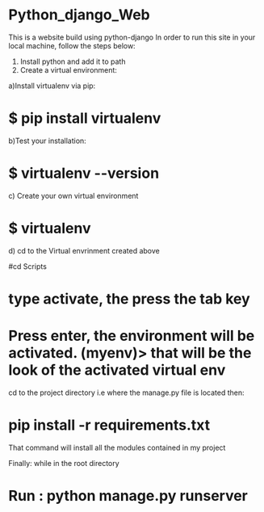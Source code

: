 # Python_django_Web
This is a website build using python-django
In order to run this site in your local machine, follow the steps below:

1. Install python and add it to path
2. Create a virtual environment: 

a)Install virtualenv via pip:
   # $ pip install virtualenv
    
b)Test your installation:
#  $ virtualenv --version
  
c) Create your own virtual environment
 # $ virtualenv <name of the environment>
  
d) cd to the Virtual envrinment created above

 #cd Scripts

# type activate, the press the tab key

# Press enter, the environment will be activated. (myenv)> that will be the look of the activated virtual env



cd to the project directory i.e where the manage.py file is located then:
# pip install -r requirements.txt 

That command will install all the modules contained in my project

Finally: while in the root directory
# Run : python manage.py runserver
